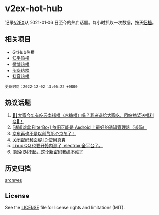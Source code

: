 # v2ex-hot-hub

 记录[V2EX](https://www.v2ex.com/)从 2021-01-06 日至今的热门话题。每小时抓取一次数据，按天[归档](archives)。
 
 ## 相关项目

- [GitHub热榜](https://github.com/snaildev/github-hot-hub)
- [知乎热榜](https://github.com/snaildev/zhihu-hot-hub)
- [微博热榜](https://github.com/snaildev/weibo-hot-hub)
- [头条热榜](https://github.com/snaildev/toutiao-hot-hub)
- [抖音热榜](https://github.com/snaildev/douyin-hot-hub)


 `更新时间：2022-12-02 13:06:22 +0800`

## 热议话题

1. [🍊🍊大家今年有吃云南褚橙（冰糖橙）吗？我来送给大家吃，回帖抽奖送福利😋🧺！](https://www.v2ex.com/t/899506)
1. [[通知滤盒 FilterBox] 依旧可能是 Android 上最好的通知管理器（送码）](https://www.v2ex.com/t/899452)
1. [京东再也不是以前的那个京东了！](https://www.v2ex.com/t/899515)
1. [关闭密码和面容 ID 使用真爽](https://www.v2ex.com/t/899311)
1. [Linux QQ 也要开始内测了, electron 全平台了。](https://www.v2ex.com/t/899343)
1. [[限免]对不起，这个新密码我编不动了](https://www.v2ex.com/t/899512)

## 历史归档

[archives](archives)

## License

See the [LICENSE](LICENSE) file for license rights and limitations (MIT).
